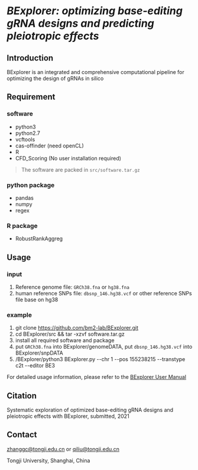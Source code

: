 # _BExplorer: optimizing base-editing gRNA designs and predicting pleiotropic effects_

## Introduction
BExplorer is an integrated and comprehensive computational pipeline for optimizing the design of gRNAs in silico

## Requirement
### software
* python3
* python2.7
* vcftools
* cas-offinder (need openCL)
* R
* CFD_Scoring (No user installation required)
> The software are packed in `src/software.tar.gz`
### python package
* pandas
* numpy
* regex
### R package
* RobustRankAggreg

## Usage
### input
1. Reference genome file: `GRCh38.fna` or `hg38.fna`
2. human reference SNPs file: `dbsnp_146.hg38.vcf` or other reference SNPs file base on hg38

### example
1. git clone https://github.com/bm2-lab/BExplorer.git
2. cd BExplorer/src && tar -xzvf software.tar.gz 
3. install all required software and package
4. put `GRCh38.fna` into BExplorer/genomeDATA, put `dbsnp_146.hg38.vcf` into BExplorer/snpDATA
5. /BExplorer/python3 BExplorer.py --chr 1 --pos 155238215 --transtype c2t --editor BE3

For detailed usage information, please refer to the [BExplorer User Manual](main/doc/BExplorer_User_Manual.md)

## Citation
Systematic exploration of optimized base-editing gRNA designs and pleiotropic effects with BExplorer, submitted, 2021

## Contact
zhanggc@tongji.edu.cn or qiliu@tongji.edu.cn

Tongji University, Shanghai, China
